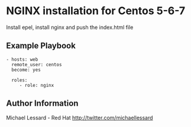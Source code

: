 NGINX installation for Centos 5-6-7 
=========

Install epel, install nginx and push the index.html file

Example Playbook
----------------
    - hosts: web
      remote_user: centos
      become: yes
      
      roles:
         - role: nginx

Author Information
------------------
Michael Lessard - Red Hat
http://twitter.com/michaellessard
